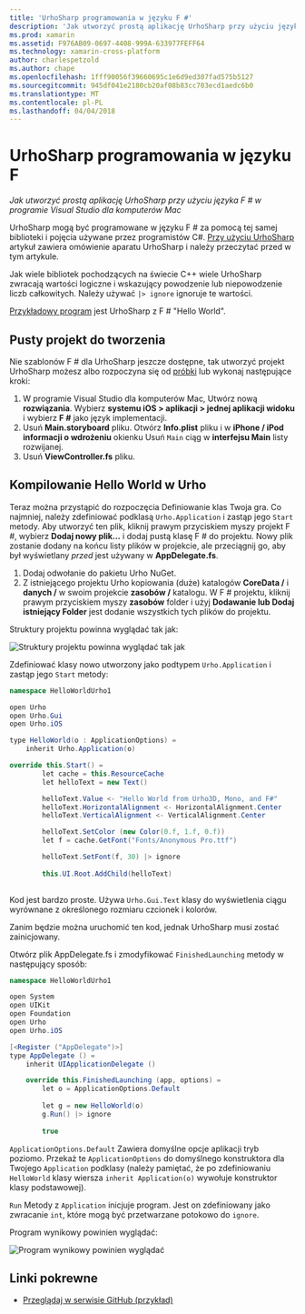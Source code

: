 ```yaml
---
title: 'UrhoSharp programowania w języku F #'
description: 'Jak utworzyć prostą aplikację UrhoSharp przy użyciu języka F # w programie Visual Studio dla komputerów Mac'
ms.prod: xamarin
ms.assetid: F976AB09-0697-4408-999A-633977FEFF64
ms.technology: xamarin-cross-platform
author: charlespetzold
ms.author: chape
ms.openlocfilehash: 1fff90056f39660695c1e6d9ed307fad575b5127
ms.sourcegitcommit: 945df041e2180cb20af08b83cc703ecd1aedc6b0
ms.translationtype: MT
ms.contentlocale: pl-PL
ms.lasthandoff: 04/04/2018
---
```

# <a name="programming-urhosharp-with-f"></a>UrhoSharp programowania w języku F #

_Jak utworzyć prostą aplikację UrhoSharp przy użyciu języka F # w programie Visual Studio dla komputerów Mac_

UrhoSharp mogą być programowane w języku F # za pomocą tej samej biblioteki i pojęcia używane przez programistów C#. [Przy użyciu UrhoSharp](~/graphics-games/urhosharp/using.md) artykuł zawiera omówienie aparatu UrhoSharp i należy przeczytać przed w tym artykule.

Jak wiele bibliotek pochodzących na świecie C++ wiele UrhoSharp zwracają wartości logiczne i wskazujący powodzenie lub niepowodzenie liczb całkowitych. Należy używać `|> ignore` ignoruje te wartości.

[Przykładowy program](https://github.com/xamarin/recipes/tree/master/cross-platform/urho/urho-fsharp/HelloWorldUrhoFsharp) jest UrhoSharp z F # "Hello World".

## <a name="creating-an-empty-project"></a>Pusty projekt do tworzenia

Nie szablonów F # dla UrhoSharp jeszcze dostępne, tak utworzyć projekt UrhoSharp możesz albo rozpoczyna się od [próbki](https://github.com/xamarin/recipes/tree/master/cross-platform/urho/urho-fsharp/HelloWorldUrhoFsharp) lub wykonaj następujące kroki:

1. W programie Visual Studio dla komputerów Mac, Utwórz nową **rozwiązania**. Wybierz **systemu iOS > aplikacji > jednej aplikacji widoku** i wybierz **F #** jako język implementacji. 
1. Usuń **Main.storyboard** pliku. Otwórz **Info.plist** pliku i w **iPhone / iPod informacji o wdrożeniu** okienku Usuń `Main` ciąg w **interfejsu Main** listy rozwijanej.
1. Usuń **ViewController.fs** pliku.

## <a name="building-hello-world-in-urho"></a>Kompilowanie Hello World w Urho

Teraz można przystąpić do rozpoczęcia Definiowanie klas Twoja gra. Co najmniej, należy zdefiniować podklasą `Urho.Application` i zastąp jego `Start` metody. Aby utworzyć ten plik, kliknij prawym przyciskiem myszy projekt F #, wybierz **Dodaj nowy plik...**  i dodaj pustą klasę F # do projektu. Nowy plik zostanie dodany na końcu listy plików w projekcie, ale przeciągnij go, aby był wyświetlany *przed* jest używany w **AppDelegate.fs**.

1. Dodaj odwołanie do pakietu Urho NuGet.
1. Z istniejącego projektu Urho kopiowania (duże) katalogów **CoreData /** i **danych /** w swoim projekcie **zasobów /** katalogu. W F # projektu, kliknij prawym przyciskiem myszy **zasobów** folder i użyj **Dodawanie lub Dodaj istniejący Folder** jest dodanie wszystkich tych plików do projektu.

Struktury projektu powinna wyglądać tak jak:

![](fsharp-images/solutionpane.png "Struktury projektu powinna wyglądać tak jak")

Zdefiniować klasy nowo utworzony jako podtypem `Urho.Application` i zastąp jego `Start` metody:

```csharp
namespace HelloWorldUrho1

open Urho
open Urho.Gui
open Urho.iOS

type HelloWorld(o : ApplicationOptions) =
    inherit Urho.Application(o) 

override this.Start() = 
        let cache = this.ResourceCache
        let helloText = new Text()

        helloText.Value <- "Hello World from Urho3D, Mono, and F#"
        helloText.HorizontalAlignment <- HorizontalAlignment.Center
        helloText.VerticalAlignment <- VerticalAlignment.Center

        helloText.SetColor (new Color(0.f, 1.f, 0.f))
        let f = cache.GetFont("Fonts/Anonymous Pro.ttf")

        helloText.SetFont(f, 30) |> ignore
                  
        this.UI.Root.AddChild(helloText)
            
```

Kod jest bardzo proste. Używa `Urho.Gui.Text` klasy do wyświetlenia ciągu wyrównane z określonego rozmiaru czcionek i kolorów. 

Zanim będzie można uruchomić ten kod, jednak UrhoSharp musi zostać zainicjowany. 

Otwórz plik AppDelegate.fs i zmodyfikować `FinishedLaunching` metody w następujący sposób:

```csharp
namespace HelloWorldUrho1

open System
open UIKit
open Foundation
open Urho
open Urho.iOS

[<Register ("AppDelegate")>]
type AppDelegate () =
    inherit UIApplicationDelegate ()

    override this.FinishedLaunching (app, options) =
        let o = ApplicationOptions.Default
     
        let g = new HelloWorld(o)
        g.Run() |> ignore
       
        true
```

`ApplicationOptions.Default` Zawiera domyślne opcje aplikacji tryb poziomo. Przekaż te `ApplicationOptions` do domyślnego konstruktora dla Twojego `Application` podklasy (należy pamiętać, że po zdefiniowaniu `HelloWorld` klasy wiersza `inherit Application(o)` wywołuje konstruktor klasy podstawowej). 

`Run` Metody z `Application` inicjuje program. Jest on zdefiniowany jako zwracanie `int`, które mogą być przetwarzane potokowo do `ignore`. 

Program wynikowy powinien wyglądać:

![](fsharp-images/helloworldfsharp.png "Program wynikowy powinien wyglądać")








## <a name="related-links"></a>Linki pokrewne

- [Przeglądaj w serwisie GitHub (przykład)](https://github.com/xamarinhttps://developer.xamarin.com/recipes/tree/master/cross-platform/urho/urho-fsharp/HelloWorldUrhoFsharp)
